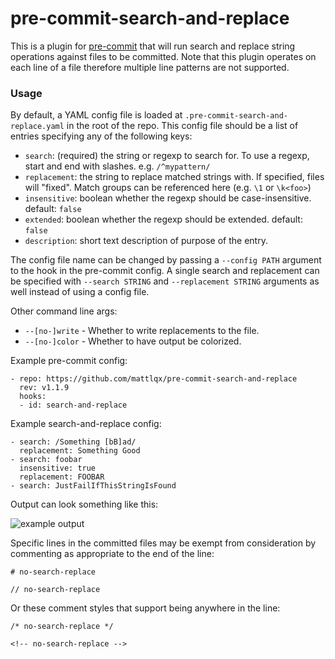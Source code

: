 # pre-commit-search-and-replace

This is a plugin for [pre-commit](https://pre-commit.com) that will run search and replace string operations against files to be committed. Note that this plugin operates on each line of a file therefore multiple line patterns are not supported.

### Usage

By default, a YAML config file is loaded at `.pre-commit-search-and-replace.yaml` in the root of the repo. This config file should be a list of entries specifying any of the following keys:

- `search`: (required) the string or regexp to search for. To use a regexp, start and end with slashes. e.g. `/^mypattern/`
- `replacement`: the string to replace matched strings with. If specified, files will "fixed". Match groups can be referenced here (e.g. `\1` or `\k<foo>`)
- `insensitive`: boolean whether the regexp should be case-insensitive. default: `false`
- `extended`: boolean whether the regexp should be extended. default: `false`
- `description`: short text description of purpose of the entry.

The config file name can be changed by passing a `--config PATH` argument to the hook in the pre-commit config. A single search and replacement can be specified with `--search STRING` and `--replacement STRING` arguments as well instead of using a config file.

Other command line args:
- `--[no-]write` - Whether to write replacements to the file.
- `--[no-]color` - Whether to have output be colorized.

Example pre-commit config:

    - repo: https://github.com/mattlqx/pre-commit-search-and-replace
      rev: v1.1.9
      hooks:
      - id: search-and-replace

Example search-and-replace config:

    - search: /Something [bB]ad/
      replacement: Something Good
    - search: foobar
      insensitive: true
      replacement: FOOBAR
    - search: JustFailIfThisStringIsFound

Output can look something like this:

![example output](doc/example.png)

Specific lines in the committed files may be exempt from consideration by commenting as appropriate to the end of the line:

```
# no-search-replace

// no-search-replace
```

Or these comment styles that support being anywhere in the line:

```
/* no-search-replace */

<!-- no-search-replace -->
```
